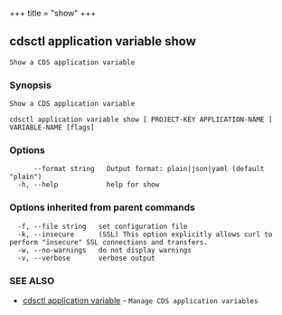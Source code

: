+++
title = "show"
+++
## cdsctl application variable show

`Show a CDS application variable`

### Synopsis

`Show a CDS application variable`

```
cdsctl application variable show [ PROJECT-KEY APPLICATION-NAME ] VARIABLE-NAME [flags]
```

### Options

```
      --format string   Output format: plain|json|yaml (default "plain")
  -h, --help            help for show
```

### Options inherited from parent commands

```
  -f, --file string   set configuration file
  -k, --insecure      (SSL) This option explicitly allows curl to perform "insecure" SSL connections and transfers.
  -w, --no-warnings   do not display warnings
  -v, --verbose       verbose output
```

### SEE ALSO

* [cdsctl application variable](/manual/components/cdsctl/application/variable/)	 - `Manage CDS application variables`


